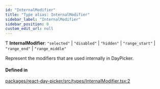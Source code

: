 ```yaml
---
id: "InternalModifier"
title: "Type alias: InternalModifier"
sidebar_label: "InternalModifier"
sidebar_position: 0
custom_edit_url: null
---
```


Ƭ **InternalModifier**: ``"selected"`` \| ``"disabled"`` \| ``"hidden"`` \| ``"range_start"`` \| ``"range_end"`` \| ``"range_middle"``

Represent the modifiers that are used internally in DayPicker.

#### Defined in

[packages/react-day-picker/src/types/InternalModifier.tsx:2](https://github.com/gpbl/react-day-picker/blob/6bc3b9d0/packages/react-day-picker/src/types/InternalModifier.tsx#L2)
